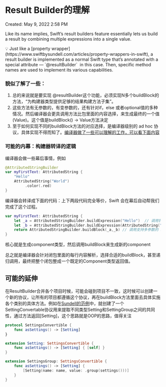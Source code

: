 # Result Builder的理解

Created: May 9, 2022 2:58 PM

Like its name implies, Swift’s result builders feature essentially lets us build a result by combining multiple expressions into a single value.

<aside>
💡 Just like a [property wrapper](https://www.swiftbysundell.com/articles/property-wrappers-in-swift), a result builder is implemented as a normal Swift type that’s annotated with a special attribute — `@resultBuilder`
 in this case.
Then, specific method names are used to implement its various capabilities.

</aside>

### 貌似了解了一些：

1. 总的来说就是要实现 @resultBuilder这个功能，必须实现N多个buildBlock的方法，“为构建器类型提供足够的结果构建方法子集”。
2. 这些方法有无参数的，有变参数的，还有针对if，else 或者optional值的多种情况。然后编译器会更具调用方法比包里面的内容选择，来生成最终的一个值(Value)。这个值是buildBlock() -> Value方法决定
3. 至于如何实现不同的buildBlock方法的对应选择，是编译器级别的 ad hoc 协议，具体实现不得而知了。[编译器做了一些可以理解的工作，可以看下面内容](Result%20Builder%E7%9A%84%E7%90%86%E8%A7%A3%20583d6123702c4972b234ec5a483611dc.md)

### 可能的内幕：构建器转译的逻辑

编译器会做一些幕后事情，例如

```swift
@AttributedStringBuilder
var myFirstText: AttributedString {
    "Hello"
    AttributedString("World")
         .color(.red)
}
```

编译器会转译成下面的代码：上下两段代码完全等价，Swift 会在幕后自动帮我们完成了这个过程。

```swift
var myFirstText: AttributedString {
    let _a = AttributedStringBuilder.buildExpression("Hello")  // 调用针对 String 的 buildExpression
    let _b = AttributedStringBuilder.buildExpression(AttributedString("World").color(.red)) // 调用针对 AtributedString 的 buildExpression
    return AttributedStringBuilder.buildBlock(_a,_b) // 调用支持多参数的 buildBloack
}
```

核心就是生成component类型，然后调用buildBlock来生成新的component

总之就是编译器会针对闭包里面的每行内容解析，选择合适的buildBlock，甚至递归调用，最终把整个闭包整成一个既定的Component类型返回值。

## 可能的延伸

在ResultBuilder合并各个项目时候，可能会碰到项目不一致，这时候可以创建一个新的协议，让所有的项目都遵循这个协议，再在buildBlock方法里面去具体实施各个类别的具体方法。例如在[Sundell的范例](https://www.swiftbysundell.com/articles/deep-dive-into-swift-function-builders/)中，就创建了一个SettingConvertable协议用来提取不同类型Setting和SettingGroup之间的共同性，通过方法返回[Setting]，这个思路就是OOP的思路，值得关注

```swift
protocol SettingsConvertible {
    func asSettings() -> [Setting]
}

extension Setting: SettingsConvertible {
    func asSettings() -> [Setting] { [self] }
}

extension SettingsGroup: SettingsConvertible {
    func asSettings() -> [Setting] {
        [Setting(name: name, value: .group(settings()))]
    }
}
```